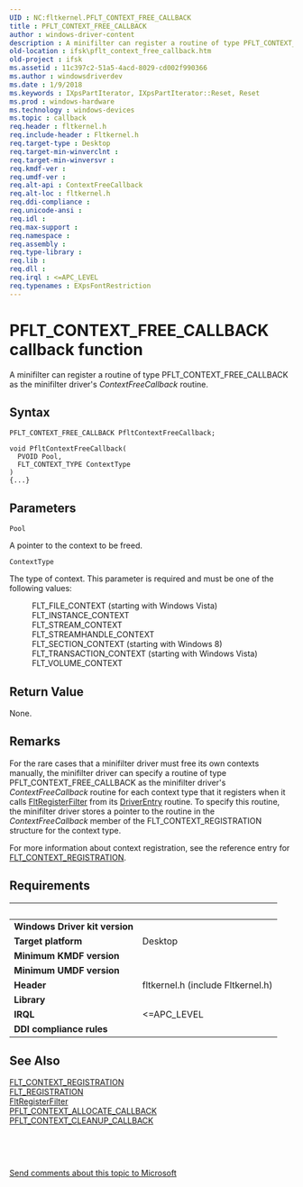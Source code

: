 ```yaml
---
UID : NC:fltkernel.PFLT_CONTEXT_FREE_CALLBACK
title : PFLT_CONTEXT_FREE_CALLBACK
author : windows-driver-content
description : A minifilter can register a routine of type PFLT_CONTEXT_FREE_CALLBACK as the minifilter driver's ContextFreeCallback routine.
old-location : ifsk\pflt_context_free_callback.htm
old-project : ifsk
ms.assetid : 11c397c2-51a5-4acd-8029-cd002f990366
ms.author : windowsdriverdev
ms.date : 1/9/2018
ms.keywords : IXpsPartIterator, IXpsPartIterator::Reset, Reset
ms.prod : windows-hardware
ms.technology : windows-devices
ms.topic : callback
req.header : fltkernel.h
req.include-header : Fltkernel.h
req.target-type : Desktop
req.target-min-winverclnt : 
req.target-min-winversvr : 
req.kmdf-ver : 
req.umdf-ver : 
req.alt-api : ContextFreeCallback
req.alt-loc : fltkernel.h
req.ddi-compliance : 
req.unicode-ansi : 
req.idl : 
req.max-support : 
req.namespace : 
req.assembly : 
req.type-library : 
req.lib : 
req.dll : 
req.irql : <=APC_LEVEL
req.typenames : EXpsFontRestriction
---
```



# PFLT_CONTEXT_FREE_CALLBACK callback function
A minifilter can register a routine of type PFLT_CONTEXT_FREE_CALLBACK as the minifilter driver's <i>ContextFreeCallback</i> routine.

## Syntax

```
PFLT_CONTEXT_FREE_CALLBACK PfltContextFreeCallback;

void PfltContextFreeCallback(
  PVOID Pool,
  FLT_CONTEXT_TYPE ContextType
)
{...}
```

## Parameters

`Pool`

A pointer to the context to be freed.

`ContextType`

The type of context. This parameter is required and must be one of the following values: 

<dl>
<dd>
FLT_FILE_CONTEXT (starting with  Windows Vista)

</dd>
<dd>
FLT_INSTANCE_CONTEXT

</dd>
<dd>
FLT_STREAM_CONTEXT

</dd>
<dd>
FLT_STREAMHANDLE_CONTEXT

</dd>
<dd>
FLT_SECTION_CONTEXT (starting with Windows 8)

</dd>
<dd>
FLT_TRANSACTION_CONTEXT (starting with  Windows Vista) 

</dd>
<dd>
FLT_VOLUME_CONTEXT

</dd>
</dl>


## Return Value

None.

## Remarks

For the rare cases that a minifilter driver must free its own contexts manually, the minifilter driver can specify a routine of type PFLT_CONTEXT_FREE_CALLBACK as the minifilter driver's <i>ContextFreeCallback</i> routine for each context type that it registers when it calls <a href="..\fltkernel\nf-fltkernel-fltregisterfilter.md">FltRegisterFilter</a> from its <a href="..\wdm\nc-wdm-driver_initialize.md">DriverEntry</a> routine. To specify this routine, the minifilter driver stores a pointer to the routine in the <i>ContextFreeCallback</i> member of the FLT_CONTEXT_REGISTRATION structure for the context type. 

For more information about context registration, see the reference entry for <a href="..\fltkernel\ns-fltkernel-_flt_context_registration.md">FLT_CONTEXT_REGISTRATION</a>.

## Requirements
| &nbsp; | &nbsp; |
| ---- |:---- |
| **Windows Driver kit version** |  |
| **Target platform** | Desktop |
| **Minimum KMDF version** |  |
| **Minimum UMDF version** |  |
| **Header** | fltkernel.h (include Fltkernel.h) |
| **Library** |  |
| **IRQL** | <=APC_LEVEL |
| **DDI compliance rules** |  |

## See Also

<dl>
<dt>
<a href="..\fltkernel\ns-fltkernel-_flt_context_registration.md">FLT_CONTEXT_REGISTRATION</a>
</dt>
<dt>
<a href="..\fltkernel\ns-fltkernel-_flt_registration.md">FLT_REGISTRATION</a>
</dt>
<dt>
<a href="..\fltkernel\nf-fltkernel-fltregisterfilter.md">FltRegisterFilter</a>
</dt>
<dt>
<a href="..\fltkernel\nc-fltkernel-pflt_context_allocate_callback.md">PFLT_CONTEXT_ALLOCATE_CALLBACK</a>
</dt>
<dt>
<a href="..\fltkernel\nc-fltkernel-pflt_context_cleanup_callback.md">PFLT_CONTEXT_CLEANUP_CALLBACK</a>
</dt>
</dl>
 

 

<a href="mailto:wsddocfb@microsoft.com?subject=Documentation%20feedback [ifsk\ifsk]:%20PFLT_CONTEXT_FREE_CALLBACK routine%20 RELEASE:%20(1/9/2018)&amp;body=%0A%0APRIVACY STATEMENT%0A%0AWe use your feedback to improve the documentation. We don't use your email address for any other purpose, and we'll remove your email address from our system after the issue that you're reporting is fixed. While we're working to fix this issue, we might send you an email message to ask for more info. Later, we might also send you an email message to let you know that we've addressed your feedback.%0A%0AFor more info about Microsoft's privacy policy, see http://privacy.microsoft.com/en-us/default.aspx." title="Send comments about this topic to Microsoft">Send comments about this topic to Microsoft</a>